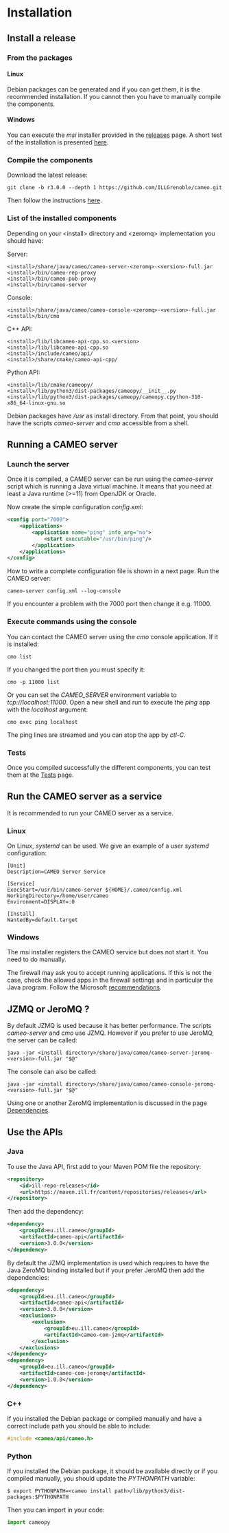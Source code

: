 # Installation

## Install a release

### From the packages

#### Linux

Debian packages can be generated and if you can get them, it is the recommended installation. If you cannot then you have to manually compile the components.

#### Windows

You can execute the *msi* installer provided in the [releases](https://github.com/ILLGrenoble/cameo/releases) page.
A short test of the installation is presented [here](windows-test.md).

### Compile the components

Download the latest release:

```
git clone -b r3.0.0 --depth 1 https://github.com/ILLGrenoble/cameo.git
```

Then follow the instructions [here](https://github.com/ILLGrenoble/cameo/blob/master/INSTALL.md).


### List of the installed components

Depending on your &lt;install&gt; directory and &lt;zeromq&gt; implementation you should have:

Server:
``` { .bash .no-copy }
<install>/share/java/cameo/cameo-server-<zeromq>-<version>-full.jar
<install>/bin/cameo-rep-proxy
<install>/bin/cameo-pub-proxy
<install>/bin/cameo-server
```
Console:
``` { .bash .no-copy }
<install>/share/java/cameo/cameo-console-<zeromq>-<version>-full.jar
<install>/bin/cmo
```
C++ API:
``` { .bash .no-copy }
<install>/lib/libcameo-api-cpp.so.<version>
<install>/lib/libcameo-api-cpp.so
<install>/include/cameo/api/
<install>/share/cmake/cameo-api-cpp/
```
Python API:
``` { .bash .no-copy }
<install>/lib/cmake/cameopy/
<install>/lib/python3/dist-packages/cameopy/__init__.py
<install>/lib/python3/dist-packages/cameopy/cameopy.cpython-310-x86_64-linux-gnu.so
```

Debian packages have */usr* as install directory.
From that point, you should have the scripts *cameo-server* and *cmo* accessible from a shell.


## Running a CAMEO server

### Launch the server

Once it is compiled, a CAMEO server can be run using the *cameo-server* script which is running a Java virtual machine. It means that you need at least a Java runtime (>=11) from OpenJDK or Oracle.

Now create the simple configuration *config.xml*:

```xml
<config port="7000">
	<applications>
		<application name="ping" info_arg="no">
			<start executable="/usr/bin/ping"/>
		</application>
	</applications>
</config>
```
How to write a complete configuration file is shown in a next page.
Run the CAMEO server:

```
cameo-server config.xml --log-console
```

If you encounter a problem with the 7000 port then change it e.g. 11000.

### Execute commands using the console

You can contact the CAMEO server using the *cmo* console application. If it is installed:

```
cmo list
```

If you changed the port then you must specify it:

```
cmo -p 11000 list
```

Or you can set the *CAMEO_SERVER* environment variable to *tcp://localhost:11000*.
Open a new shell and run to execute the *ping* app with the *localhost* argument:

```
cmo exec ping localhost
```

The ping lines are streamed and you can stop the app by *ctl-C*.

### Tests

Once you compiled successfully the different components, you can test them at the [Tests](tests.md) page.

## Run the CAMEO server as a service

It is recommended to run your CAMEO server as a service. 

### Linux

On Linux, *systemd* can be used.
We give an example of a user *systemd* configuration:

```
[Unit]
Description=CAMEO Server Service

[Service]
ExecStart=/usr/bin/cameo-server ${HOME}/.cameo/config.xml
WorkingDirectory=/home/user/cameo
Environment=DISPLAY=:0

[Install]
WantedBy=default.target
```

### Windows

The *msi* installer registers the CAMEO service but does not start it. You need to do manually.

The firewall may ask you to accept running applications. If this is not the case, check the allowed apps in the firewall settings and in particular the Java program. Follow the Microsoft [recommendations](https://support.microsoft.com/en-us/windows/risks-of-allowing-apps-through-windows-defender-firewall-654559af-3f54-3dcf-349f-71ccd90bcc5c).


## JZMQ or JeroMQ ?

By default JZMQ is used because it has better performance. The scripts *cameo-server* and *cmo* use JZMQ. However if you prefer to use JeroMQ, the server can be called:
```
java -jar <install directory>/share/java/cameo/cameo-server-jeromq-<version>-full.jar "$@"
```
The console can also be called:
```
java -jar <install directory>/share/java/cameo/cameo-console-jeromq-<version>-full.jar "$@"
```
Using one or another ZeroMQ implementation is discussed in the page [Dependencies](dependencies.md).  

## Use the APIs

### Java

To use the Java API, first add to your Maven POM file the repository:
```xml
<repository>
    <id>ill-repo-releases</id>
    <url>https://maven.ill.fr/content/repositories/releases</url>
</repository>
```

Then add the dependency:
```xml
<dependency>
    <groupId>eu.ill.cameo</groupId>
    <artifactId>cameo-api</artifactId>
    <version>3.0.0</version>
</dependency>
```
By default the JZMQ implementation is used which requires to have the Java ZeroMQ binding installed but if your prefer JeroMQ then add the dependencies:
```xml
<dependency>
    <groupId>eu.ill.cameo</groupId>
    <artifactId>cameo-api</artifactId>
    <version>3.0.0</version>
    <exclusions>
        <exclusion>
            <groupId>eu.ill.cameo</groupId>
            <artifactId>cameo-com-jzmq</artifactId>
        </exclusion>
    </exclusions>
</dependency>
<dependency>
    <groupId>eu.ill.cameo</groupId>
    <artifactId>cameo-com-jeromq</artifactId>
    <version>1.0.0</version>
</dependency>
```

### C++

If you installed the Debian package or compiled manually and have a correct include path you should be able to include:

```c++
#include <cameo/api/cameo.h>
```

### Python

If you installed the Debian package, it should be available directly or if you compiled manually, you should update the *PYTHONPATH* variable:
```
$ export PYTHONPATH=<cameo install path>/lib/python3/dist-packages:$PYTHONPATH
```
Then you can import in your code:
```python
import cameopy
```
